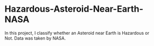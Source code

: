 # Hazardous-Asteroid-Near-Earth-NASA
In this project, I classify whether an Asteroid near Earth is Hazardous or Not. Data was taken by NASA.

